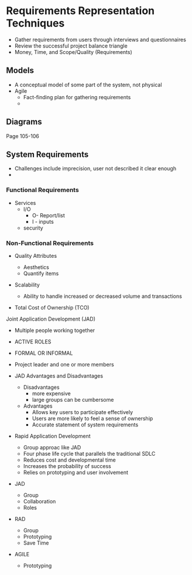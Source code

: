 # Requirements Representation Techniques
- Gather requirements from users through interviews and questionnaires 
- Review the successful project balance triangle
- Money, Time, and Scope/Quality (Requirements)

## Models
- A conceptual model of some part of the system, not physical 
- Agile
	- Fact-finding plan for gathering requirements
	- 


## Diagrams 

Page 105-106
## System Requirements

- Challenges include imprecision, user not described it clear enough
- 

### Functional Requirements
- Services
	- I/O
		- O- Report/list
		- I - inputs
	- security
### Non-Functional Requirements
- Quality Attributes
	- Aesthetics
	- Quantify items 

- Scalability 
	- Ability to handle increased or decreased volume and transactions

- Total Cost of Ownership (TCO)


Joint Application Development (JAD)
- Multiple people working together
- ACTIVE ROLES
- FORMAL OR INFORMAL
- Project leader and one or more members


- JAD Advantages and Disadvantages
	- Disadvantages
		- more expensive
		- large groups can be cumbersome
	- Advantages
		- Allows key users to participate effectively
		- Users are more likely to feel a sense of ownership
		- Accurate statement of system requirements

- Rapid Application Development
	- Group approac like JAD
	- Four phase life cycle that parallels the traditional SDLC
	- Reduces cost and developmental time
	- Increases the probability of success
	- Relies on prototyping and user involvement

- JAD 
	- Group
	- Collaboration
	- Roles

- RAD
	- Group
	- Prototyping
	- Save Time 

- AGILE
	- Prototyping 